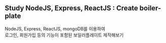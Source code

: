 ## Study NodeJS, Express, ReactJS : Create boiler-plate 

NodeJS, Express, ReactJS, mongoDB를 이용하여  
로그인, 회원가입 등의 기능이 포함된 보일러플레이트 제작해보기
